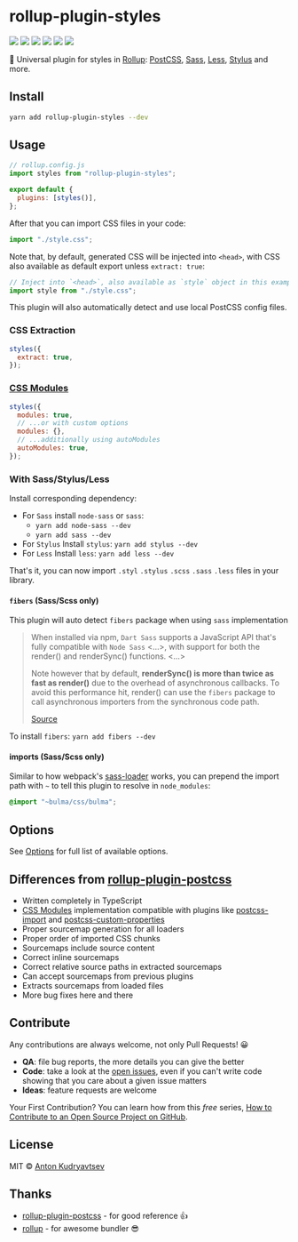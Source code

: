 # rollup-plugin-styles

<a href="https://www.npmjs.com/package/rollup-plugin-styles"><img src="https://img.shields.io/npm/v/rollup-plugin-styles"/></a>
<a href="https://www.npmjs.com/package/rollup-plugin-styles"><img src="https://img.shields.io/npm/dt/rollup-plugin-styles"/></a>
<a href="https://www.npmjs.com/package/rollup"><img src="https://img.shields.io/npm/dependency-version/rollup-plugin-styles/peer/rollup"/></a>
<a href="https://david-dm.org/Anidetrix/rollup-plugin-styles"><img src="https://img.shields.io/david/Anidetrix/rollup-plugin-styles"/></a>
<a href="https://codecov.io/gh/Anidetrix/rollup-plugin-styles"><img src="https://codecov.io/gh/Anidetrix/rollup-plugin-styles/branch/master/graph/badge.svg"/></a>
<a href="./LICENSE"><img src="https://img.shields.io/github/license/Anidetrix/rollup-plugin-styles"/></a>

🎨 Universal plugin for styles in [Rollup](https://github.com/rollup/rollup): [PostCSS](https://github.com/postcss/postcss), [Sass](https://github.com/sass/dart-sass), [Less](https://github.com/less/less.js), [Stylus](https://github.com/stylus/stylus) and more.

## Install

```bash
yarn add rollup-plugin-styles --dev
```

## Usage

```js
// rollup.config.js
import styles from "rollup-plugin-styles";

export default {
  plugins: [styles()],
};
```

After that you can import CSS files in your code:

```js
import "./style.css";
```

Note that, by default, generated CSS will be injected into `<head>`, with CSS also available as default export unless `extract: true`:

```js
// Inject into `<head>`, also available as `style` object in this example
import style from "./style.css";
```

This plugin will also automatically detect and use local PostCSS config files.

### CSS Extraction

```js
styles({
  extract: true,
});
```

### [CSS Modules](https://github.com/css-modules/css-modules)

```js
styles({
  modules: true,
  // ...or with custom options
  modules: {},
  // ...additionally using autoModules
  autoModules: true,
});
```

### With Sass/Stylus/Less

Install corresponding dependency:

- For `Sass` install `node-sass` or `sass`:
  - `yarn add node-sass --dev`
  - `yarn add sass --dev`
- For `Stylus` Install `stylus`: `yarn add stylus --dev`
- For `Less` Install `less`: `yarn add less --dev`

That's it, you can now import `.styl` `.stylus` `.scss` `.sass` `.less` files in your library.

#### `fibers` (**Sass/Scss only**)

This plugin will auto detect `fibers` package when using `sass` implementation

> When installed via npm, `Dart Sass` supports a JavaScript API that's fully compatible with `Node Sass` <...>, with support for both the render() and renderSync() functions. <...>
>
> Note however that by default, **renderSync() is more than twice as fast as render()** due to the overhead of asynchronous callbacks. To avoid this performance hit, render() can use the `fibers` package to call asynchronous importers from the synchronous code path.
>
> [Source](https://github.com/sass/dart-sass/blob/master/README.md#javascript-api)

To install `fibers`: `yarn add fibers --dev`

#### imports (**Sass/Scss only**)

Similar to how webpack's [sass-loader](https://github.com/webpack-contrib/sass-loader#imports) works, you can prepend the import path with `~` to tell this plugin to resolve in `node_modules`:

```scss
@import "~bulma/css/bulma";
```

## Options

See [Options](https://anidetrix.github.io/rollup-plugin-styles/interfaces/options.html) for full list of available options.

## Differences from [rollup-plugin-postcss](https://github.com/egoist/rollup-plugin-postcss)

- Written completely in TypeScript
- [CSS Modules](https://github.com/css-modules/css-modules) implementation compatible with plugins like [postcss-import](https://github.com/postcss/postcss-import) and [postcss-custom-properties](https://github.com/postcss/postcss-custom-properties)
- Proper sourcemap generation for all loaders
- Proper order of imported CSS chunks
- Sourcemaps include source content
- Correct inline sourcemaps
- Correct relative source paths in extracted sourcemaps
- Can accept sourcemaps from previous plugins
- Extracts sourcemaps from loaded files
- More bug fixes here and there

## Contribute

Any contributions are always welcome, not only Pull Requests! 😀

- **QA**: file bug reports, the more details you can give the better
- **Code**: take a look at the [open issues](https://github.com/Anidetrix/rollup-plugin-styles/issues), even if you can't write code showing that you care about a given issue matters
- **Ideas**: feature requests are welcome

Your First Contribution? You can learn how from this _free_ series, [How to Contribute to an Open Source Project on GitHub](https://egghead.io/series/how-to-contribute-to-an-open-source-project-on-github).

## License

MIT &copy; [Anton Kudryavtsev](https://github.com/Anidetrix)

## Thanks

- [rollup-plugin-postcss](https://github.com/egoist/rollup-plugin-postcss) - for good reference 👍
- [rollup](https://github.com/rollup/rollup) - for awesome bundler 😎
